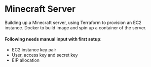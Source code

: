 # Minecraft Server

Building up a Minecraft server, using Terraform to provision an EC2 instance.
Docker to build image and spin up a container of the server.

#### Following needs manual input with first setup:
- EC2 instance key pair
- User, access key and secret key
- EIP allocation
